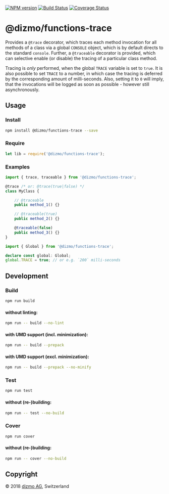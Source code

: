 [![NPM version](https://badge.fury.io/js/%40dizmo%2Ffunctions-trace.svg)](https://npmjs.org/package/@dizmo/functions-trace)
[![Build Status](https://travis-ci.org/dizmo/functions-trace.svg?branch=master)](https://travis-ci.org/dizmo/functions-trace)
[![Coverage Status](https://coveralls.io/repos/github/dizmo/functions-trace/badge.svg?branch=master)](https://coveralls.io/github/dizmo/functions-trace?branch=master)

# @dizmo/functions-trace

Provides a `@trace` decorator, which traces each method invocation for all methods of a class via a global `CONSOLE` object, which is by default directs to the standard `console`. Further, a `@traceable` decorator is provided, which can selective enable (or disable) the tracing of a particular class method.

Tracing is *only* performed, when the global `TRACE` variable is set to `true`. It is also possible to set `TRACE` to a number, in which case the tracing is deferred by the corresponding amount of milli-seconds. Also, setting it to `0` will imply, that the invocations will be logged as soon as possible - however still asynchronously.

## Usage

### Install

```sh
npm install @dizmo/functions-trace --save
```

### Require

```javascript
let lib = require('@dizmo/functions-trace');
```

### Examples

```typescript
import { trace, traceable } from '@dizmo/functions-trace';
```

```typescript
@trace /* or: @trace(true|false) */
class MyClass {

    // @traceable
    public method_1() {}

    // @traceable(true)
    public method_2() {}

    @traceable(false)
    public method_3() {}
}
```

```typescript
import { Global } from '@dizmo/functions-trace';
```

```typescript
declare const global: Global;
global.TRACE = true; // or e.g. `200` milli-seconds
```

## Development

### Build

```sh
npm run build
```

#### without linting:

```sh
npm run -- build --no-lint
```

#### with UMD support (incl. minimization):

```sh
npm run -- build --prepack
```

#### with UMD support (excl. minimization):

```sh
npm run -- build --prepack --no-minify
```

### Test

```sh
npm run test
```

#### without (re-)building:

```sh
npm run -- test --no-build
```

### Cover

```sh
npm run cover
```

#### without (re-)building:

```sh
npm run -- cover --no-build
```

## Copyright

 © 2018 [dizmo AG](http://dizmo.com/), Switzerland

